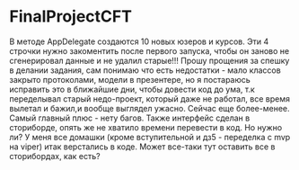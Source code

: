 # FinalProjectCFT
В методе AppDelegate создаются 10 новых юзеров и курсов. Эти 4 строчки нужно закоментить после первого запуска, чтобы он заново не сгенерировал данные и не удалил старые!!!
Прошу прощения за спешку в делании задания, сам понимаю что есть недостатки - мало классов закрыто протоколами, модели в презентере, но я постараюсь исправить это в ближайшие дни, чтобы довести код до ума, т.к переделывал старый недо-проект, который даже не работал, все время вылетал и бажил,и вообще выглядел ужасно. Сейчас еще более-менее. Самый главный плюс - нету багов. Также интерфейс сделан в сториборде, опять же не хватило времени перевести в код. Но нужно ли? У меня все домашки (кроме вступительной и дз5 - переделка с mvp на viper) итак верстались в коде. Может все-таки тут оставить все в сторибордах, как есть?
 
